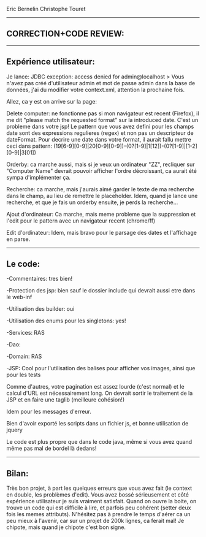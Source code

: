 Eric Bernelin
Christophe Touret 

------------------------------------------------------------------
CORRECTION+CODE REVIEW:
------------------------------------------------------------------

-------------------------
Expérience utilisateur:
-------------------------

Je lance: JDBC exception: access denied for admin@localhost > Vous n'avez pas créé d'utilisateur admin et mot de passe admin dans la base de données, j'ai du modifier votre context.xml, attention la prochaine fois.

Allez, ca y est on arrive sur la page:

Delete computer: ne fonctionne pas si mon navigateur est recent (Firefox), il me dit "please match the requested format" sur la introduced date. C'est un probleme dans votre jsp! Le pattern que vous avez defini pour les champs date sont des expressions regulieres (regex) et non pas un descripteur de dateFormat.
Pour decrire une date dans votre format, il aurait fallu mettre ceci dans pattern:
(19[6-9][0-9]|20[0-9][0-9])\-(0?[1-9]|1[12])\-(0?[1-9]|[1-2][0-9]|3[01])



Orderby: ca marche aussi, mais si je veux un ordinateur "ZZ", recliquer sur "Computer Name" devrait pouvoir afficher l'ordre décroissant, ca aurait été sympa d'implémenter ça.

Recherche: ca marche, mais j'aurais aimé garder le texte de ma recherche dans le champ, au lieu de remettre le placeholder. Idem, quand je lance une recherche, et que je fais un orderby ensuite, je perds la recherche...

Ajout d'ordinateur: Ca marche, mais meme probleme que la suppression et l'edit pour le pattern avec un navigateur recent (chrome/ff)

Edit d'ordinateur:
Idem, mais bravo pour le parsage des dates et l'affichage en parse.

-------------------------
Le code:
-------------------------
-Commentaires: tres bien!

-Protection des jsp: bien sauf le dossier include qui devrait aussi etre dans le web-inf
	
-Utilisation des builder: oui

-Utilisation des enums pour les singletons: yes!


-Services: RAS

-Dao: 

-Domain: RAS

-JSP: Cool pour l'utilisation des balises pour afficher vos images, ainsi que pour les tests

Comme d'autres, votre pagination est assez lourde (c'est normal) et le calcul d'URL est nécessairement long. On devrait sortir le traitement de la JSP et en faire une taglib (meilleure cohésion!)

Idem pour les messages d'erreur.

Bien d'avoir exporté les scripts dans un fichier js, et bonne utilisation de jquery

Le code est plus propre que dans le code java, même si vous avez quand même pas mal de bordel là dedans!

-------------------------
Bilan: 
-------------------------
Très bon projet, à part les quelques erreurs que vous avez fait (le context en double, les problèmes d'edit). Vous avez bossé sérieusement et côté expérience utilisateur je suis vraiment satisfait.
Quand on ouvre la boite, on trouve un code qui est difficile à lire, et parfois peu cohérent (setter deux fois les memes attributs). N'hésitez pas à prendre le temps d'aérer ca un peu mieux à l'avenir, car sur un projet de 200k lignes, ca ferait mal!
Je chipote, mais quand je chipote c'est bon signe.

